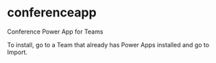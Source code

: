 # conferenceapp
Conference Power App for Teams

To install, go to a Team that already has Power Apps installed and go to Import.
